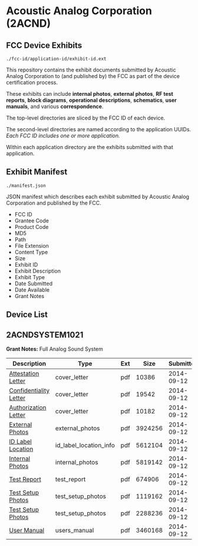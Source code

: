 # Acoustic Analog Corporation (2ACND)
## FCC Device Exhibits

```
./fcc-id/application-id/exhibit-id.ext
```

This repository contains the exhibit documents submitted by Acoustic Analog Corporation to (and published by) the FCC as part of the device certification process.

These exhibits can include **internal photos**, **external photos**, **RF test reports**, **block diagrams**, **operational descriptions**, **schematics**, **user manuals**, and various **correspondence**.

The top-level directories are sliced by the FCC ID of each device.

The second-level directories are named according to the application UUIDs. *Each FCC ID includes one or more application.*

Within each application directory are the exhibits submitted with that application. 

## Exhibit Manifest

```
./manifest.json
```

JSON manifest which describes each exhibit submitted by Acoustic Analog Corporation and published by the FCC.

- FCC ID
- Grantee Code
- Product Code
- MD5
- Path
- File Extension
- Content Type
- Size
- Exhibit ID
- Exhibit Description
- Exhibit Type
- Date Submitted
- Date Available
- Grant Notes

## Device List
## 2ACNDSYSTEM1021
**Grant Notes:** Full Analog Sound System

| Description | Type | Ext | Size | Submitted | Available |
| ----------- | ---- | --- | ---- | --------- | --------- |
| [Attestation Letter](2ACNDSYSTEM1021/dc230de9d51cd2655967c5bd32af242e/2385883.pdf) | cover_letter | pdf | 10386 | 2014-09-12 | 2014-09-12 |
| [Confidentiality Letter](2ACNDSYSTEM1021/dc230de9d51cd2655967c5bd32af242e/2385885.pdf) | cover_letter | pdf | 19542 | 2014-09-12 | 2014-09-12 |
| [Authorization Letter](2ACNDSYSTEM1021/dc230de9d51cd2655967c5bd32af242e/2385888.pdf) | cover_letter | pdf | 10182 | 2014-09-12 | 2014-09-12 |
| [External Photos](2ACNDSYSTEM1021/dc230de9d51cd2655967c5bd32af242e/2385884.pdf) | external_photos | pdf | 3924256 | 2014-09-12 | 2014-09-12 |
| [ID Label Location](2ACNDSYSTEM1021/dc230de9d51cd2655967c5bd32af242e/2385887.pdf) | id_label_location_info | pdf | 5612104 | 2014-09-12 | 2014-09-12 |
| [Internal Photos](2ACNDSYSTEM1021/dc230de9d51cd2655967c5bd32af242e/2385886.pdf) | internal_photos | pdf | 5819142 | 2014-09-12 | 2014-09-12 |
| [Test Report](2ACNDSYSTEM1021/dc230de9d51cd2655967c5bd32af242e/2385890.pdf) | test_report | pdf | 674906 | 2014-09-12 | 2014-09-12 |
| [Test Setup Photos](2ACNDSYSTEM1021/dc230de9d51cd2655967c5bd32af242e/2385882.pdf) | test_setup_photos | pdf | 1119162 | 2014-09-12 | 2014-09-12 |
| [Test Setup Photos](2ACNDSYSTEM1021/dc230de9d51cd2655967c5bd32af242e/2385889.pdf) | test_setup_photos | pdf | 2288236 | 2014-09-12 | 2014-09-12 |
| [User Manual](2ACNDSYSTEM1021/dc230de9d51cd2655967c5bd32af242e/2385891.pdf) | users_manual | pdf | 3460168 | 2014-09-12 | 2014-09-12 |

